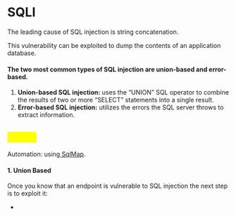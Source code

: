 # SQLI

The leading cause of SQL injection is string concatenation.

This vulnerability can be exploited to dump the contents of an application database.

#### The two most common types of SQL injection are union-based and error-based.

1. **Union-based SQL injection:** uses the “UNION” SQL operator to combine the results of two or more “SELECT” statements into a single result.
2. **Error-based SQL injection:** utilizes the errors the SQL server throws to extract information.

## <mark style="color:yellow;">MySql</mark>

Automation: using[ SqlMap](https://github.com/sqlmapproject/sqlmap).

#### 1.  Union Based

Once you know that an endpoint is vulnerable to SQL injection the next step is to exploit it:

*
